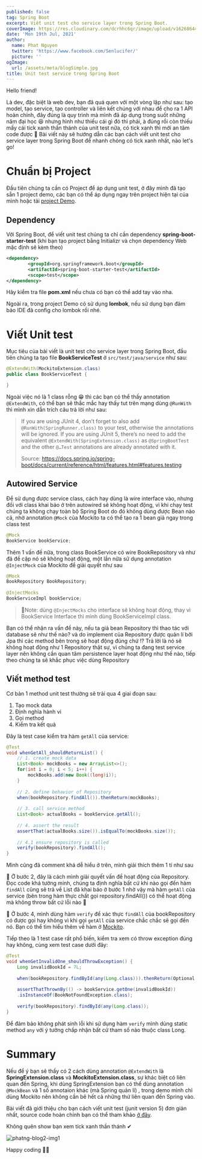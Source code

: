 ```yaml
---
published: false
tag: Spring Boot
excerpt: Viết unit test cho service layer trong Spring Boot.
coverImage: https://res.cloudinary.com/dcrhhc6qr/image/upload/v1626864418/Unit_test_Service_layer_trong_Spring_Boot_iu9gdg.gif
date: 'Mon 19th Jul, 2021'
author:
  name: Phat Nguyen
  twitter: 'https://www.facebook.com/Senlucifer/'
  picture: ''
ogImage:
  url: /assets/meta/blogSimple.jpg
title: Unit test service trong Spring Boot
---
```

Hello friend!

Là dev, đặc biệt là web dev, bạn đã quá quen với một vòng lặp như sau: tạo model, tạo service, tạo controller và liên kết chúng với nhau để cho ra 1 API hoàn chỉnh, đây đúng là quy trình mà mình đã áp dụng trong suốt những năm đại học 😆 nhưng hình như thiếu cái gì đó thì phải, à đúng rồi còn thiếu mấy cái tick xanh thần thánh của unit test nữa, có tick xanh thì mới an tâm code được 🤗 Bài viết này sẽ hướng dẫn các bạn cách viết unit test cho service layer trong Spring Boot để nhanh chóng có tick xanh nhất, nào let's go!

# Chuẩn bị Project
Đầu tiên chúng ta cần có Project để áp dụng unit test, ở đây mình đã tạo sẵn 1 project demo, các bạn có thể áp dụng ngay trên project hiện tại của mình hoặc tải [project Demo](https://github.com/phatnt99/spring-boot-tutorial/tree/main/unit-test).

## Dependency

Với Spring Boot, để viết unit test chúng ta chỉ cần dependency **spring-boot-starter-test** (khi bạn tạo project bằng Initializr và chọn dependency Web mặc định sẽ kèm theo)

```xml
<dependency>
		<groupId>org.springframework.boot</groupId>
		<artifactId>spring-boot-starter-test</artifactId>
		<scope>test</scope>
</dependency>
```

Hãy kiểm tra file **pom.xml** nếu chưa có bạn có thể add tay vào nha.

Ngoài ra, trong project Demo có sử dụng **lombok**, nếu sử dụng bạn đảm bảo IDE đã config cho lombok rồi nhé.

# Viết Unit test

Mục tiêu của bài viết là unit test cho service layer trong Spring Boot, đầu tiên chúng ta tạo file **BookServiceTest** ở `src/test/java/service` như sau:

```java
@ExtendWith(MockitoExtension.class)
public class BookServiceTest {

}
```

Ngoài việc nó là 1 class rỗng 😁 thì các bạn có thể thấy annotation `@ExtendWith`, có thể bạn sẽ thắc mắc hay thấy tut trên mạng dùng `@RunWith` thì mình xin dẫn trích câu trả lời như sau:

> If you are using JUnit 4, don’t forget to also add `@RunWith(SpringRunner.class)` to your test, otherwise the annotations will be ignored. If you are using JUnit 5, there’s no need to add the equivalent `@ExtendWith(SpringExtension.class)` as `@SpringBootTest` and the other `@…Test` annotations are already annotated with it.
>
> Source: https://docs.spring.io/spring-boot/docs/current/reference/html/features.html#features.testing 

## Autowired Service

Để sử dụng được service class, cách hay dùng là wire interface vào, nhưng đối với class khai báo ở trên autowired sẽ không hoạt động, vì khi chạy test chúng ta không chạy toàn bộ Spring Boot do đó không dùng được Bean nào cả, nhờ annotation `@Mock` của Mockito ta có thể tạo ra 1 bean giả ngay trong class test

```java
@Mock
BookService bookService;
```

Thêm 1 vấn đề nữa, trong class BookService có wire BookRepository và như đã đề cập nó sẽ không hoạt động, một lần nữa sử dụng annotation `@InjectMock` của Mockito để giải quyết như sau

```java
@Mock
BookRepository BookRepository;
	
@InjectMocks
BookServiceImpl bookService;
```

> 📝Note: dùng `@InjectMocks` cho interface sẽ không hoạt động, thay vì BookService Interface thì mình dùng BookServiceImpl class.

Bạn có thể nhận ra vấn đề này, nếu ta giả bean Repository thì thao tác với database sẽ như thế nào? và do implement của Repository được quản lí bởi Jpa thì các method bên trong sẽ hoạt động đúng chứ ⁉ Trả lời là nó sẽ không hoạt động như 1 Repository thật sự, vì chúng ta đang test service layer nên không cần quan tâm persistence layer hoạt động như thế nào, tiếp theo chúng ta sẽ khắc phục việc dùng Repository

## Viết method test

Cơ bản 1 method unit test thường sẽ trải qua 4 giai đoạn sau:

1. Tạo mock data
2. Định nghĩa hành vi
3. Gọi method
4. Kiểm tra kết quả

Đây là test case kiểm tra hàm `getAll` của service:

```java
@Test
void whenGetAll_shouldReturnList() {
	// 1. create mock data
	List<Book> mockBooks = new ArrayList<>();
	for(int i = 0; i < 5; i++) {
		mockBooks.add(new Book((long)i));
	}
		
	// 2. define behavior of Repository
	when(bookRepository.findAll()).thenReturn(mockBooks);
		
	// 3. call service method
	List<Book> actualBooks = bookService.getAll();
		
	// 4. assert the result
	assertThat(actualBooks.size()).isEqualTo(mockBooks.size());
		
	// 4.1 ensure repository is called
	verify(bookRepository).findAll();
}
```

Mình cũng đã comment khá dễ hiểu ở trên, mình giải thích thêm 1 tí như sau

📝 Ở bước 2, đây là cách mình giải quyết vấn đề hoạt động của Repository. Đọc code khá tường minh, chúng ta định nghĩa bất cứ khi nào gọi đến hàm `findAll` cũng sẽ trả về List đã khai báo ở bước 1 nhờ vậy mà hàm `getAll` của service (bên trong hàm thực chất gọi repository.findAll()) có thể hoạt động mà không throw bất cứ lỗi nào 👏

📝 Ở bước 4, mình dùng hàm `verify` để xác thực `findAll` của bookRepository có được gọi hay không vì khi gọi `getAll` của service chắc chắc sẽ gọi đến nó. Bạn có thể tìm hiểu thêm về hàm ở [Mockito](https://site.mockito.org/).

Tiếp theo là 1 test case rất phổ biến, kiểm tra xem có throw exception đúng hay không, cùng xem test case dưới đây:

```java
@Test
void whenGetInvalidOne_shouldThrowException() {
	Long invalidBookId = 7L;
		
	when(bookRepository.findById(any(Long.class))).thenReturn(Optional.ofNullable(null));
		
	assertThatThrownBy(() -> bookService.getOne(invalidBookId))
	.isInstanceOf(BookNotFoundException.class);
		
	verify(bookRepository).findById(any(Long.class));
}
```

Để đảm bảo không phát sinh lỗi khi sử dụng hàm `verify` mình dùng static method `any` với ý tưởng chấp nhận bất cứ tham số nào thuộc class Long.

# Summary

Nếu để ý bạn sẽ thấy có 2 cách dùng annotation `@ExtendWith` là **SpringExtension.class** và **MockitoExtension.class**, sự khác biệt có liên quan đến Spring, khi dùng SpringExtension bạn có thể dùng annotation `@MockBean` và 1 số annotaion khác (mà Spring quản lí) , trong demo mình chỉ dùng Mockito nên không cần bê hết cả những thứ liên quan đến Spring vào.

Bài viết đã giới thiệu cho bạn cách viết unit test (junit version 5)  đơn giản nhất, source code hoàn chỉnh bạn có thể tham khảo [ở đây](https://github.com/phatnt99/spring-boot-tutorial/tree/main/unit-test).

Không quên show bạn xem tíck xanh thần thánh ✔

![phatng-blog2-img1](https://res.cloudinary.com/dcrhhc6qr/image/upload/v1626863656/blog-2_w6dpts.png)

Happy coding 👨‍💻

